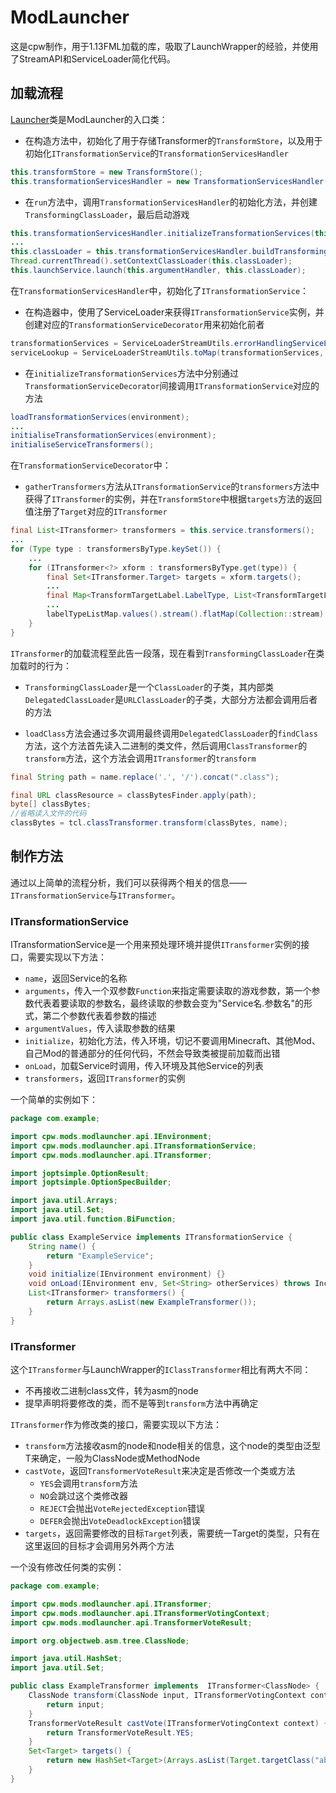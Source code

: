 # ModLauncher

这是cpw制作，用于1.13FML加载的库，吸取了LaunchWrapper的经验，并使用了StreamAPI和ServiceLoader简化代码。

## 加载流程

[Launcher](https://github.com/cpw/modlauncher/blob/master/src/main/java/cpw/mods/modlauncher/Launcher.java)类是ModLauncher的入口类：

* 在构造方法中，初始化了用于存储Transformer的`TransformStore`，以及用于初始化`ITransformationService`的`TransformationServicesHandler`
```java
this.transformStore = new TransformStore();
this.transformationServicesHandler = new TransformationServicesHandler(this.transformStore);
```

* 在`run`方法中，调用`TransformationServicesHandler`的初始化方法，并创建`TransformingClassLoader`，最后启动游戏
```java
this.transformationServicesHandler.initializeTransformationServices(this.argumentHandler, this.environment);
...
this.classLoader = this.transformationServicesHandler.buildTransformingClassLoader(this.launchPlugins, classLoaderBuilder);
Thread.currentThread().setContextClassLoader(this.classLoader);
this.launchService.launch(this.argumentHandler, this.classLoader); 
```

在`TransformationServicesHandler`中，初始化了`ITransformationService`：
* 在构造器中，使用了ServiceLoader来获得`ITransformationService`实例，并创建对应的`TransformationServiceDecorator`用来初始化前者
```java
transformationServices = ServiceLoaderStreamUtils.errorHandlingServiceLoader(ITransformationService.class, serviceConfigurationError -> LOGGER.fatal(MODLAUNCHER, "Encountered serious error loading transformation service, expect problems", serviceConfigurationError));
serviceLookup = ServiceLoaderStreamUtils.toMap(transformationServices, ITransformationService::name, TransformationServiceDecorator::new);
```

* 在`initializeTransformationServices`方法中分别通过`TransformationServiceDecorator`间接调用`ITransformationService`对应的方法
```java
loadTransformationServices(environment);
...
initialiseTransformationServices(environment);
initialiseServiceTransformers();
```

在`TransformationServiceDecorator`中：

* `gatherTransformers`方法从`ITransformationService`的`transformers`方法中获得了`ITransformer`的实例，并在`TransformStore`中根据`targets`方法的返回值注册了`Target`对应的`ITransformer`
```java
final List<ITransformer> transformers = this.service.transformers();
...
for (Type type : transformersByType.keySet()) {
    ...
    for (ITransformer<?> xform : transformersByType.get(type)) {
        final Set<ITransformer.Target> targets = xform.targets();
        ...
        final Map<TransformTargetLabel.LabelType, List<TransformTargetLabel>> labelTypeListMap = targets.stream().map(TransformTargetLabel::new).collect(Collectors.groupingBy(TransformTargetLabel::getLabelType));
        ...
        labelTypeListMap.values().stream().flatMap(Collection::stream).forEach(target -> transformStore.addTransformer(target, xform));
    }
}
```

`ITransformer`的加载流程至此告一段落，现在看到`TransformingClassLoader`在类加载时的行为：

* `TransformingClassLoader`是一个`ClassLoader`的子类，其内部类`DelegatedClassLoader`是`URLClassLoader`的子类，大部分方法都会调用后者的方法

* `loadClass`方法会通过多次调用最终调用`DelegatedClassLoader`的`findClass`方法，这个方法首先读入二进制的类文件，然后调用`ClassTransformer`的`transform`方法，这个方法会调用`ITransformer`的`transform`

```java
final String path = name.replace('.', '/').concat(".class");

final URL classResource = classBytesFinder.apply(path);
byte[] classBytes;
//省略读入文件的代码
classBytes = tcl.classTransformer.transform(classBytes, name);
```

## 制作方法

通过以上简单的流程分析，我们可以获得两个相关的信息——`ITransformationService`与`ITransformer`。

### ITransformationService

ITransformationService是一个用来预处理环境并提供`ITransformer`实例的接口，需要实现以下方法：
* `name`，返回Service的名称
* `arguments`，传入一个双参数`Function`来指定需要读取的游戏参数，第一个参数代表着要读取的参数名，最终读取的参数会变为"Service名.参数名"的形式，第二个参数代表着参数的描述
* `argumentValues`，传入读取参数的结果
* `initialize`，初始化方法，传入环境，切记不要调用Minecraft、其他Mod、自己Mod的普通部分的任何代码，不然会导致类被提前加载而出错
* `onLoad`，加载Service时调用，传入环境及其他Service的列表
* `transformers`，返回`ITransformer`的实例

一个简单的实例如下：
```java
package com.example;

import cpw.mods.modlauncher.api.IEnvironment;
import cpw.mods.modlauncher.api.ITransformationService;
import cpw.mods.modlauncher.api.ITransformer;

import joptsimple.OptionResult;
import joptsimple.OptionSpecBuilder;

import java.util.Arrays;
import java.util.Set;
import java.util.function.BiFunction;

public class ExampleService implements ITransformationService {
    String name() {
        return "ExampleService";
    }
    void initialize(IEnvironment environment) {}
    void onLoad(IEnvironment env, Set<String> otherServices) throws IncompatibleEnvironmentException {}
    List<ITransformer> transformers() {
        return Arrays.asList(new ExampleTransformer());
    }
}
```

### ITransformer

这个`ITransformer`与LaunchWrapper的`IClassTransformer`相比有两大不同：
* 不再接收二进制class文件，转为asm的node
* 提早声明将要修改的类，而不是等到`transform`方法中再确定

`ITransformer`作为修改类的接口，需要实现以下方法：
* `transform`方法接收asm的node和node相关的信息，这个node的类型由泛型T来确定，一般为ClassNode或MethodNode
* `castVote`，返回`TransformerVoteResult`来决定是否修改一个类或方法
    * `YES`会调用`transform`方法
    * `NO`会跳过这个类修改器
    * `REJECT`会抛出`VoteRejectedException`错误
    * `DEFER`会抛出`VoteDeadlockException`错误
* `targets`，返回需要修改的目标`Target`列表，需要统一Target的类型，只有在这里返回的目标才会调用另外两个方法

一个没有修改任何类的实例：
```java
package com.example;

import cpw.mods.modlauncher.api.ITransformer;
import cpw.mods.modlauncher.api.ITransformerVotingContext;
import cpw.mods.modlauncher.api.TransformerVoteResult;

import org.objectweb.asm.tree.ClassNode;

import java.util.HashSet;
import java.util.Set;

public class ExampleTransformer implements  ITransformer<ClassNode> {
    ClassNode transform(ClassNode input, ITransformerVotingContext context) {
        return input;
    }
    TransformerVoteResult castVote(ITransformerVotingContext context) {
        return TransformerVoteResult.YES;
    }
    Set<Target> targets() {
        return new HashSet<Target>(Arrays.asList(Target.targetClass("abc")));
    }
}
```
